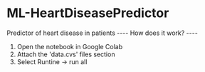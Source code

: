 # ML-HeartDiseasePredictor
Predictor of heart disease in patients
---- How does it work? ----
1. Open the notebook in Google Colab
2. Attach the 'data.cvs' files section
3. Select Runtine -> run all
